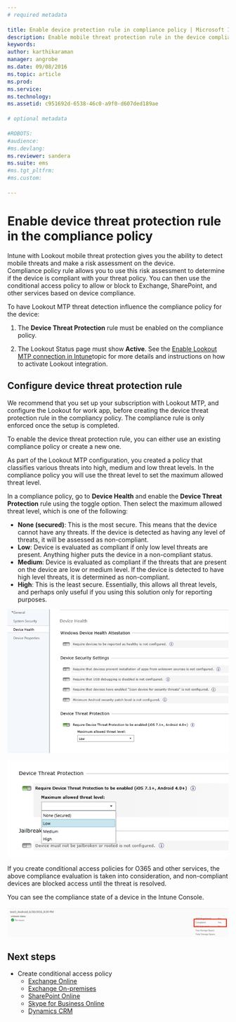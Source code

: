 ```yaml
---
# required metadata

title: Enable device protection rule in compliance policy | Microsoft Intune
description: Enable mobile threat protection rule in the device compliance policy.
keywords:
author: karthikaraman
manager: angrobe
ms.date: 09/08/2016
ms.topic: article
ms.prod:
ms.service:
ms.technology:
ms.assetid: c951692d-6538-46c0-a9f0-d607ded189ae

# optional metadata

#ROBOTS:
#audience:
#ms.devlang:
ms.reviewer: sandera
ms.suite: ems
#ms.tgt_pltfrm:
#ms.custom:

---
```


# Enable device threat protection rule in the compliance policy
Intune with Lookout mobile threat protection gives you the ability to detect mobile threats and make a risk assessment on the device.  
Compliance policy rule allows you to use this risk assessment to determine if the device is compliant with your threat policy. You can then use the conditional access policy to allow or block to Exchange, SharePoint, and other services based on device compliance.

To have Lookout MTP threat detection influence the compliance policy for the device:

1.	The  **Device Threat Protection** rule must be enabled on the compliance policy.

2.	The Lookout Status page must show **Active**. See the [Enable Lookout MTP connection in Intune](enable-lookout-mtp-connection-in-intune.md)topic for more details and instructions on how to activate Lookout integration.


## Configure device threat protection rule

We recommend that you set up your subscription with Lookout MTP, and configure the Lookout for work app, before creating the device threat protection rule in the compliancy policy. The compliance rule is only enforced once the setup is completed.

To enable the device threat protection rule, you can either use an existing compliance policy or create a new one.

As part of the Lookout MTP configuration, you created a policy that classifies various threats into high, medium and low threat levels. In the compliance policy you will use the threat level to set the maximum allowed threat level.

In a compliance policy, go to **Device Health** and enable the **Device Threat Protection** rule using the toggle option. Then select the maximum allowed threat level, which is one of the following:
* **None (secured)**: This is the most secure.  This means that the device cannot have any threats.  If the device is detected as having any level of threats, it will be assessed as non-compliant.  
* **Low**: Device is evaluated as compliant if only low level threats are present. Anything higher puts the device in a non-compliant status.
* **Medium**: Device is evaluated as compliant if the threats that are present on the device are low or medium level. If the device is detected to have high level threats, it is determined as non-compliant.
* **High**: This is the least secure. Essentially, this allows all threat levels, and perhaps only useful if you using this solution only  for reporting purposes.

![screenshot showing the device threat protection rule setting in ](../media/mtp/mtp-compliance-policy-rule.png)

![screenshot showing the threat level option for the device threat protection rule setting](../media/mtp/mtp-compliance-policy-setting.png)

If you create conditional access policies for O365 and other services, the above compliance evaluation is taken into consideration, and non-compliant devices are blocked access until the threat is resolved.

You can see the compliance state of a device in the Intune Console.

![screenshot of the devices page in the Intune admin console showing the compliance status of a device](../media/mtp/mtp-device-status-intune-console.png)

## Next steps
* Create conditional access policy
  * [Exchange Online](restrict-access-to-exchange-online-with-microsoft-intune.md)
  * [Exchange On-premises](restrict-access-to-exchange-onpremises-with-microsoft-intune.md)
  * [SharePoint Online](restrict-access-to-sharepoint-online-with-microsoft-intune.md)
  * [Skype for Business Online](restrict-access-to-skype-for-business-online-with-microsoft-intune,md)
  * [Dynamics CRM](restrict-access-to-dynamics-crm-online-with-microsoft-intune.md)
